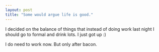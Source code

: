 ```yaml
---
layout: post
title: "Some would argue life is good."
---
```

I decided on the balance of things that instead of doing work last night I
should go to formal and drink lots. I just got up :)

I do need to work now. But only after bacon.
